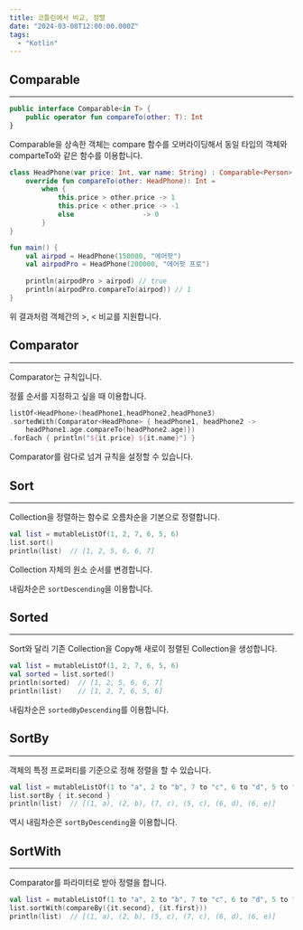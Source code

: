 ```yaml
---
title: 코틀린에서 비교, 정렬
date: "2024-03-08T12:00:00.000Z"
tags:  
  - "Kotlin"
---
```


## Comparable
---

```kotlin
public interface Comparable<in T> {
    public operator fun compareTo(other: T): Int
}
```

Comparable을 상속한 객체는 compare 함수를 오버라이딩해서 동일 타입의 객체와 
comparteTo와 같은 함수를 이용합니다.

```kotlin
class HeadPhone(var price: Int, var name: String) : Comparable<Person> {
    override fun compareTo(other: HeadPhone): Int =
        when {
            this.price > other.price -> 1
            this.price < other.price -> -1
            else                 -> 0
        }
}

fun main() {
    val airpod = HeadPhone(150000, "에어팟")
    val airpodPro = HeadPhone(200000, "에어팟 프로")
    
    println(airpodPro > airpod) // true
    println(airpodPro.compareTo(airpod)) // 1
}
```

위 결과처럼 객체간의 >, < 비교를 지원합니다.


## Comparator
---

Comparator는 규칙입니다. 

정률 순서를 지정하고 싶을 때 이용합니다.

```kotlin
listOf<HeadPhone>(headPhone1,headPhone2,headPhone3)
.sortedWith(Comparator<HeadPhone> { headPhone1, headPhone2 ->
    headPhone1.age.compareTo(headPhone2.age)})
.forEach { println("${it.price} ${it.name}") }
```

Comparator를 람다로 넘겨 규칙을 설정할 수 있습니다.


## Sort
---

Collection을 정렬하는 함수로 오름차순을 기본으로 정렬합니다.

```kotlin
val list = mutableListOf(1, 2, 7, 6, 5, 6)
list.sort()
println(list)  // [1, 2, 5, 6, 6, 7]
```

Collection 자체의 원소 순서를 변경합니다.

내림차순은 `sortDescending`을 이용합니다.


## Sorted
---

Sort와 달리 기존 Collection을 Copy해 새로이 정렬된 Collection을 생성합니다.

```kotlin
val list = mutableListOf(1, 2, 7, 6, 5, 6)
val sorted = list.sorted()
println(sorted)  // [1, 2, 5, 6, 6, 7]
println(list)    // [1, 2, 7, 6, 5, 6]
```

내림차순은 `sortedByDescending`를 이용합니다.


## SortBy
---

객체의 특정 프로퍼티를 기준으로 정해 정렬을 할 수 있습니다.

```kotlin
val list = mutableListOf(1 to "a", 2 to "b", 7 to "c", 6 to "d", 5 to "c", 6 to "e")
list.sortBy { it.second }
println(list)  // [(1, a), (2, b), (7, c), (5, c), (6, d), (6, e)]
```

역시 내림차순은 `sortByDescending`을 이용합니다.


## SortWith
---

Comparator를 파라미터로 받아 정렬을 합니다.

```kotlin
val list = mutableListOf(1 to "a", 2 to "b", 7 to "c", 6 to "d", 5 to "c", 6 to "e")
list.sortWith(compareBy({it.second}, {it.first}))
println(list)  // [(1, a), (2, b), (5, c), (7, c), (6, d), (6, e)]
```